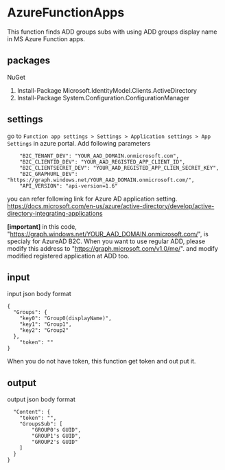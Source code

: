 ﻿# AzureFunctionApps 

This function finds ADD groups subs with using ADD groups display name in MS Azure Function apps.

## packages 
NuGet
1. Install-Package Microsoft.IdentityModel.Clients.ActiveDirectory
1. Install-Package System.Configuration.ConfigurationManager


## settings
go to `Function app settings > Settings > Application settings > App Settings` in azure portal.
Add following parameters
```
    "B2C_TENANT_DEV": "YOUR_AAD_DOMAIN.onmicrosoft.com",
    "B2C_CLIENTID_DEV": "YOUR_AAD_REGISTED_APP_CLIENT_ID",
    "B2C_CLIENTSECRET_DEV": "YOUR_AAD_REGISTED_APP_CLIEN_SECRET_KEY",
    "B2C_GRAPHURL_DEV": "https://graph.windows.net/YOUR_AAD_DOMAIN.onmicrosoft.com/",
    "API_VERSION": "api-version=1.6"
```

you can refer following link for Azure AD application setting. 
https://docs.microsoft.com/en-us/azure/active-directory/develop/active-directory-integrating-applications

**[important]**
in this code,  
 "https://graph.windows.net/YOUR_AAD_DOMAIN.onmicrosoft.com/", is specialy for AzureAD B2C.
When you want to use regular ADD, please modify this address to "https://graph.microsoft.com/v1.0/me/".
and modify modified registered application at ADD too.


## input 
input json body format
```
{
  "Groups": {
	"key0": "Group0(displayName)",
	"key1": "Group1",
	"key2": "Group2"
  },
	"token": ""
}
```
When you do not have token, this function get token and out put it.

## output
output json body format
```
  "Content": {
    "token": "",
	"GroupsSub": [
		"GROUP0's GUID",
		"GROUP1's GUID",
		"GROUP2's GUID"
    ]
  }
}
```